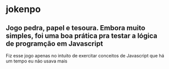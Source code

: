 # jokenpo

## Jogo pedra, papel e tesoura. Embora muito simples, foi uma boa prática pra testar a lógica de programção em Javascript
Fiz esse jogo apenas no intuito de exercitar conceitos de Javascript que há um tempo eu não usava mais
